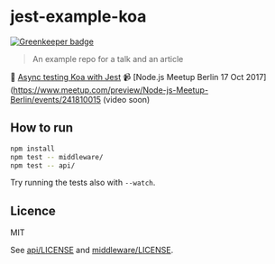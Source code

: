 # jest-example-koa

[![Greenkeeper badge](https://badges.greenkeeper.io/robinpokorny/jest-example-koa.svg)](https://greenkeeper.io/)
> An example repo for a talk and an article

📖 [Async testing Koa with Jest](https://medium.com/@robinpokorny/async-testing-koa-with-jest-1b6e84521b71)
📹 [Node.js Meetup Berlin 17 Oct 2017](https://www.meetup.com/preview/Node-js-Meetup-Berlin/events/241810015
(video soon)

## How to run

```bash
npm install
npm test -- middleware/
npm test -- api/
```

Try running the tests also with `--watch`.

## Licence

MIT

See [api/LICENSE](api/LICENSE) and [middleware/LICENSE](middleware/LICENSE).
